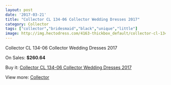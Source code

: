 ```yaml
---
layout: post
date: '2017-03-21'
title: "Collector CL 134-06 Collector Wedding Dresses 2017"
category: Collector
tags: ["collector","bridesmaid","black","unique","little"]
image: http://img.hectodress.com/4163-thickbox_default/collector-cl-134-06-collector-wedding-dresses-2013.jpg
---
```

Collector CL 134-06 Collector Wedding Dresses 2017

On Sales: **$260.64**
<a href="https://www.hectodress.com/collector/2121-collector-cl-134-06-collector-wedding-dresses-2013.html"><amp-img layout="responsive" width="600" height="600" src="//img.hectodress.com/4163-thickbox_default/collector-cl-134-06-collector-wedding-dresses-2013.jpg" alt="Collector CL 134-06 Collector Wedding Dresses 2017 0" /></a>
<a href="https://www.hectodress.com/collector/2121-collector-cl-134-06-collector-wedding-dresses-2013.html"><amp-img layout="responsive" width="600" height="600" src="//img.hectodress.com/4164-thickbox_default/collector-cl-134-06-collector-wedding-dresses-2013.jpg" alt="Collector CL 134-06 Collector Wedding Dresses 2017 1" /></a>

Buy it: [Collector CL 134-06 Collector Wedding Dresses 2017](https://www.hectodress.com/collector/2121-collector-cl-134-06-collector-wedding-dresses-2013.html "Collector CL 134-06 Collector Wedding Dresses 2017")

View more: [Collector](https://www.hectodress.com/35-collector "Collector")